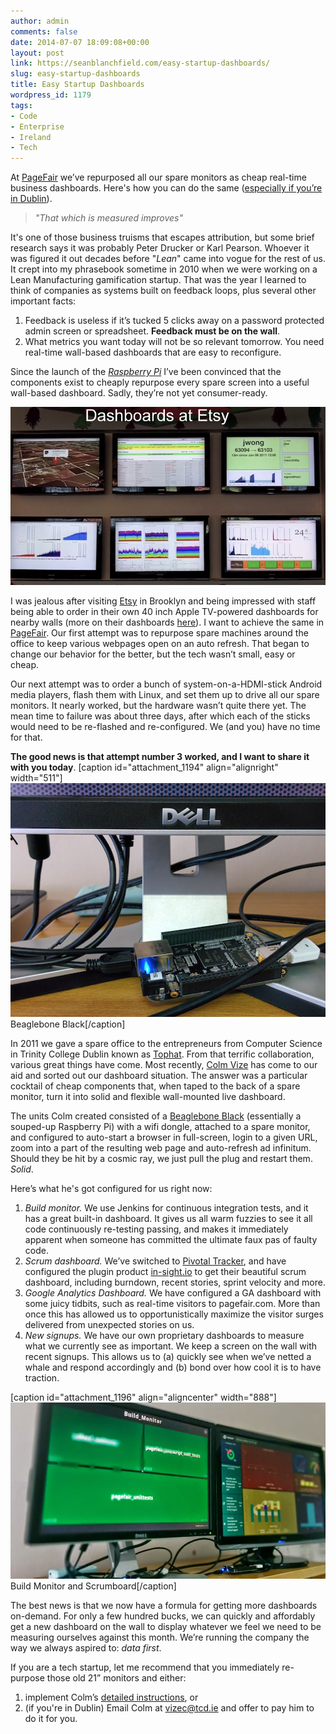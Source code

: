 ```yaml
---
author: admin
comments: false
date: 2014-07-07 18:09:08+00:00
layout: post
link: https://seanblanchfield.com/easy-startup-dashboards/
slug: easy-startup-dashboards
title: Easy Startup Dashboards
wordpress_id: 1179
tags:
- Code
- Enterprise
- Ireland
- Tech
---
```


At [PageFair](http://pagefair.com) we’ve repurposed all our spare monitors as cheap real-time business dashboards. Here's how you can do the same ([especially if you’re in Dublin](https://mloccy.github.io/Beaglebone-Black-Dashboards/)).
<!-- more -->
> _"That which is measured improves"_

It's one of those business truisms that escapes attribution, but some brief research says it was probably Peter Drucker or Karl Pearson. Whoever it was figured it out decades before "_Lean_" came into vogue for the rest of us. It crept into my phrasebook sometime in 2010 when we were working on a Lean Manufacturing gamification startup. That was the year I learned to think of companies as systems built on feedback loops, plus several other important facts:

1.  Feedback is useless if it’s tucked 5 clicks away on a password protected admin screen or spreadsheet. **Feedback must be on the wall**.
2.  What metrics you want today will not be so relevant tomorrow. You need real-time wall-based dashboards that are easy to reconfigure.

Since the launch of the [_Raspberry Pi_](http://www.raspberrypi.org/) I’ve been convinced that the components exist to cheaply repurpose every spare screen into a useful wall-based dashboard. Sadly, they’re not yet consumer-ready.

![etsy_dashboards](/images/2014/07/etsy_dashboards.jpg)

I was jealous after visiting [Etsy](http://etsy.com) in Brooklyn and being impressed with staff being able to order in their own 40 inch Apple TV-powered dashboards for nearby walls (more on their dashboards [here](http://vimeo.com/25807922)). I want to achieve the same in [PageFair](http://pagefair.com). Our first attempt was to repurpose spare machines around the office to keep various webpages open on an auto refresh. That began to change our behavior for the better, but the tech wasn’t small, easy or cheap.

Our next attempt was to order a bunch of system-on-a-HDMI-stick Android media players, flash them with Linux, and set them up to drive all our spare monitors. It nearly worked, but the hardware wasn’t quite there yet. The mean time to failure was about three days, after which each of the sticks would need to be re-flashed and re-configured. We (and you) have no time for that.

**The good news is that attempt number 3 worked, and I want to share it with you today**. \[caption id="attachment\_1194" align="alignright" width="511"\]![Beaglebone Black](/images/2014/07/Screen-Shot-2014-07-07-at-19.06.20.png) Beaglebone Black\[/caption\]

In 2011 we gave a spare office to the entrepreneurs from Computer Science in Trinity College Dublin known as [Tophat](http://tophat.ie). From that terrific collaboration, various great things have come. Most recently, [Colm Vize](https://mloccy.github.io/Beaglebone-Black-Dashboards/) has come to our aid and sorted out our dashboard situation. The answer was a particular cocktail of cheap components that, when taped to the back of a spare monitor, turn it into solid and flexible wall-mounted live dashboard.

The units Colm created consisted of a [Beaglebone Black](http://beagleboard.org/Products/BeagleBone+Black) (essentially a souped-up Raspberry Pi) with a wifi dongle, attached to a spare monitor, and configured to auto-start a browser in full-screen, login to a given URL, zoom into a part of the resulting web page and auto-refresh ad infinitum. Should they be hit by a cosmic ray, we just pull the plug and restart them. _Solid_.

Here’s what he's got configured for us right now:

1.  _Build monitor._ We use Jenkins for continuous integration tests, and it has a great built-in dashboard. It gives us all warm fuzzies to see it all code continuously re-testing passing, and makes it immediately apparent when someone has committed the ultimate faux pas of faulty code.
2.  _Scrum dashboard._ We’ve switched to [Pivotal Tracker](http://pivotaltracker.com), and have configured the plugin product [in-sight.io](http://in-sight.io) to get their beautiful scrum dashboard, including burndown, recent stories, sprint velocity and more.
3.  _Google Analytics Dashboard._ We have configured a GA dashboard with some juicy tidbits, such as real-time visitors to pagefair.com. More than once this has allowed us to opportunistically maximize the visitor surges delivered from unexpected stories on us.
4.  _New signups._ We have our own proprietary dashboards to measure what we currently see as important. We keep a screen on the wall with recent signups. This allows us to (a) quickly see when we’ve netted a whale and respond accordingly and (b) bond over how cool it is to have traction.

\[caption id="attachment\_1196" align="aligncenter" width="888"\]![Build Monitor and Scrumboard](/images/2014/07/Screen-Shot-2014-07-07-at-19.05.34.png) Build Monitor and Scrumboard\[/caption\]

The best news is that we now have a formula for getting more dashboards on-demand. For only a few hundred bucks, we can quickly and affordably get a new dashboard on the wall to display whatever we feel we need to be measuring ourselves against this month. We’re running the company the way we always aspired to: _data first_.

If you are a tech startup, let me recommend that you immediately re-purpose those old 21” monitors and either:

1.  implement Colm’s [detailed instructions](https://mloccy.github.io/Beaglebone-Black-Dashboards/), or
2.  (if you're in Dublin) Email Colm at [vizec@tcd.ie](vizec@tcd.ie) and offer to pay him to do it for you.